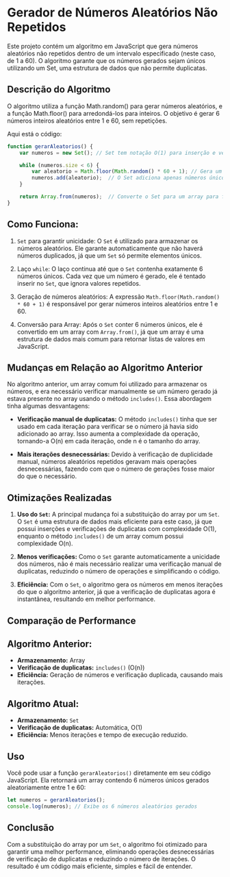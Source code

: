 # Gerador de Números Aleatórios Não Repetidos

Este projeto contém um algoritmo em JavaScript que gera números aleatórios não repetidos dentro de um intervalo especificado (neste caso, de 1 a 60). O algoritmo garante que os números gerados sejam únicos utilizando um Set, uma estrutura de dados que não permite duplicatas.

## Descrição do Algoritmo

O algoritmo utiliza a função Math.random() para gerar números aleatórios, e a função Math.floor() para arredondá-los para inteiros. O objetivo é gerar 6 números inteiros aleatórios entre 1 e 60, sem repetições.

Aqui está o código:


``` js
function gerarAleatorios() {
    var numeros = new Set(); // Set tem notação O(1) para inserção e verificação de existência.

    while (numeros.size < 6) {
        var aleatorio = Math.floor(Math.random() * 60 + 1); // Gera um número aleatório entre 1 e 60.
        numeros.add(aleatorio);  // O Set adiciona apenas números únicos automaticamente.
    }

    return Array.from(numeros);  // Converte o Set para um array para facilitar o uso dos números.
}
```

## Como Funciona:


1. `Set` para garantir unicidade: O `Set` é utilizado para armazenar os números aleatórios. Ele garante automaticamente que não haverá números duplicados, já que um `Set` só permite elementos únicos.

2. Laço `while`: O laço continua até que o `Set` contenha exatamente 6 números únicos. Cada vez que um número é gerado, ele é tentado inserir no `Set`, que ignora valores repetidos.

3. Geração de números aleatórios: A expressão `Math.floor(Math.random() * 60 + 1)` é responsável por gerar números inteiros aleatórios entre 1 e 60.

4. Conversão para Array: Após o `Set` conter 6 números únicos, ele é convertido em um array com `Array.from()`, já que um array é uma estrutura de dados mais comum para retornar listas de valores em JavaScript.

## Mudanças em Relação ao Algoritmo Anterior

No algoritmo anterior, um array comum foi utilizado para armazenar os números, e era necessário verificar manualmente se um número gerado já estava presente no array usando o método `includes()`. Essa abordagem tinha algumas desvantagens:

- **Verificação manual de duplicatas:** O método `includes()` tinha que ser usado em cada iteração para verificar se o número já havia sido adicionado ao array. Isso aumenta a complexidade da operação, tornando-a O(n) em cada iteração, onde n é o tamanho do array.

- **Mais iterações desnecessárias:** Devido à verificação de duplicidade manual, números aleatórios repetidos geravam mais operações desnecessárias, fazendo com que o número de gerações fosse maior do que o necessário.

## Otimizações Realizadas

1. **Uso do `Set`:** A principal mudança foi a substituição do array por um `Set`. O `Set` é uma estrutura de dados mais eficiente para este caso, já que possui inserções e verificações de duplicatas com complexidade O(1), enquanto o método `includes()` de um array comum possui complexidade O(n).

1. **Menos verificações:** Como o `Set` garante automaticamente a unicidade dos números, não é mais necessário realizar uma verificação manual de duplicatas, reduzindo o número de operações e simplificando o código.

1. **Eficiência:** Com o `Set`, o algoritmo gera os números em menos iterações do que o algoritmo anterior, já que a verificação de duplicatas agora é instantânea, resultando em melhor performance.


## Comparação de Performance

## Algoritmo Anterior:

- **Armazenamento:** Array
- **Verificação de duplicatas:** `includes()` (O(n))
- **Eficiência:** Geração de números e verificação duplicada, causando mais iterações.

## Algoritmo Atual:
- **Armazenamento:** `Set`
- **Verificação de duplicatas:** Automática, O(1)
- **Eficiência:** Menos iterações e tempo de execução reduzido.

## Uso

Você pode usar a função `gerarAleatorios()` diretamente em seu código JavaScript. Ela retornará um array contendo 6 números únicos gerados aleatoriamente entre 1 e 60:

``` js
let numeros = gerarAleatorios();
console.log(numeros); // Exibe os 6 números aleatórios gerados

```

## Conclusão

Com a substituição do array por um `Set`, o algoritmo foi otimizado para garantir uma melhor performance, eliminando operações desnecessárias de verificação de duplicatas e reduzindo o número de iterações. O resultado é um código mais eficiente, simples e fácil de entender.
